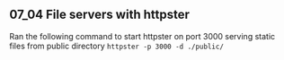 07_04 File servers with httpster
---------------------------------
Ran the following command to start httpster on port 3000 serving static files from public directory
`httpster -p 3000 -d ./public/`